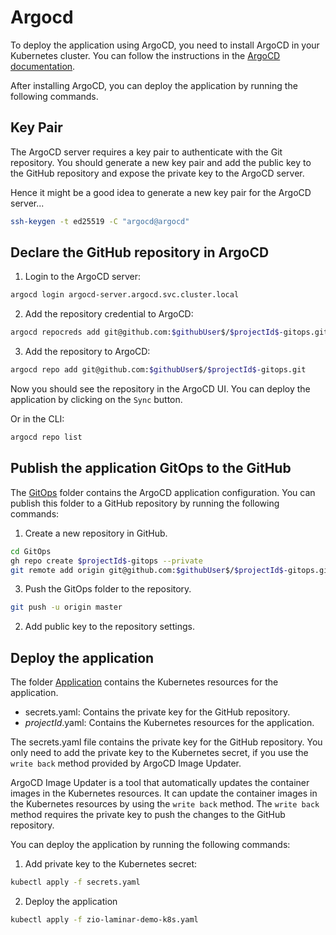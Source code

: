 # Argocd

To deploy the application using ArgoCD, you need to install ArgoCD in your Kubernetes cluster. You can follow the instructions in the [ArgoCD documentation](https://argoproj.github.io/argo-cd/getting_started/).

After installing ArgoCD, you can deploy the application by running the following commands.

## Key Pair

The ArgoCD server requires a key pair to authenticate with the Git repository. You should generate a new key pair and add the public key to the GitHub repository and expose the private key to the ArgoCD server.

Hence it might be a good idea to generate a new key pair for the ArgoCD server...

```bash
ssh-keygen -t ed25519 -C "argocd@argocd"
```

## Declare the GitHub repository in ArgoCD

1. Login to the ArgoCD server:
```bash
argocd login argocd-server.argocd.svc.cluster.local
```
2. Add the repository credential to ArgoCD:
```bash
argocd repocreds add git@github.com:$githubUser$/$projectId$-gitops.git --ssh-private-key-path ~/.ssh/argocd_ed25519
```

3. Add the repository to ArgoCD:
```bash
argocd repo add git@github.com:$githubUser$/$projectId$-gitops.git
```

Now you should see the repository in the ArgoCD UI. You can deploy the application by clicking on the `Sync` button.

Or in the CLI:
```bash
argocd repo list
```

## Publish the application GitOps to the GitHub

The [GitOps](GitOps/) folder contains the ArgoCD application configuration. You can publish this folder to a GitHub repository by running the following commands:

1. Create a new repository in GitHub.
```bash
cd GitOps
gh repo create $projectId$-gitops --private
git remote add origin git@github.com:$githubUser$/$projectId$-gitops.git
```
    
3. Push the GitOps folder to the repository.
```bash
git push -u origin master
```

2. Add public key to the repository settings.


## Deploy the application

The folder [Application](Application/) contains the Kubernetes resources for the application.

* secrets.yaml: Contains the private key for the GitHub repository.
* $projectId$.yaml: Contains the Kubernetes resources for the application.

The secrets.yaml file contains the private key for the GitHub repository. You only need to add the private key to the Kubernetes secret, if you use the `write back` method provided by ArgoCD Image Updater.

ArgoCD Image Updater is a tool that automatically updates the container images in the Kubernetes resources. It can update the container images in the Kubernetes resources by using the `write back` method. The `write back` method requires the private key to push the changes to the GitHub repository.

You can deploy the application by running the following commands:

1. Add private key to the Kubernetes secret:
```bash
kubectl apply -f secrets.yaml
```
2. Deploy the application

```bash
kubectl apply -f zio-laminar-demo-k8s.yaml
```